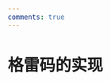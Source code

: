 ```yaml
---
comments: true
---
```

# 格雷码的实现
<style>
/* https://github.com/lonekorean/gist-syntax-themes */
@import url('https://cdn.rawgit.com/lonekorean/gist-syntax-themes/b737b139/stylesheets/tomorrow-night.css');

@import url('https://fonts.googleapis.com/css?family=Open+Sans');
body {
  margin: 20px;
  font: 16px 'Open Sans', sans-serif;
}
</style>

<script src="https://gist.github.com/Ohto-Ai/dfd05fa750b924f87b07f4b2c5c3906a.js"></script>